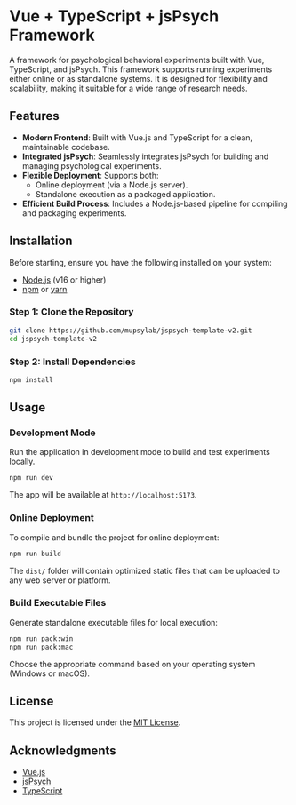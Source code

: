 # Vue + TypeScript + jsPsych Framework

A framework for psychological behavioral experiments built with Vue, TypeScript, and jsPsych. This framework supports running experiments either online or as standalone systems. It is designed for flexibility and scalability, making it suitable for a wide range of research needs.

## Features

- **Modern Frontend**: Built with Vue.js and TypeScript for a clean, maintainable codebase.
- **Integrated jsPsych**: Seamlessly integrates jsPsych for building and managing psychological experiments.
- **Flexible Deployment**: Supports both:
  - Online deployment (via a Node.js server).
  - Standalone execution as a packaged application.
- **Efficient Build Process**: Includes a Node.js-based pipeline for compiling and packaging experiments.

## Installation

Before starting, ensure you have the following installed on your system:

- [Node.js](https://nodejs.org/) (v16 or higher)
- [npm](https://www.npmjs.com/) or [yarn](https://yarnpkg.com/)

### Step 1: Clone the Repository

```bash
git clone https://github.com/mupsylab/jspsych-template-v2.git
cd jspsych-template-v2
```

### Step 2: Install Dependencies

```bash
npm install
```

## Usage

### Development Mode

Run the application in development mode to build and test experiments locally.

```bash
npm run dev
```

The app will be available at `http://localhost:5173`.

### Online Deployment

To compile and bundle the project for online deployment:

```bash
npm run build
```

The `dist/` folder will contain optimized static files that can be uploaded to any web server or platform.

### Build Executable Files

Generate standalone executable files for local execution:

```bash
npm run pack:win
npm run pack:mac
```

Choose the appropriate command based on your operating system (Windows or macOS).

## License

This project is licensed under the [MIT License](License.txt).

## Acknowledgments
- [Vue.js](https://vuejs.org/)
- [jsPsych](https://www.jspsych.org/)
- [TypeScript](https://www.typescriptlang.org/)